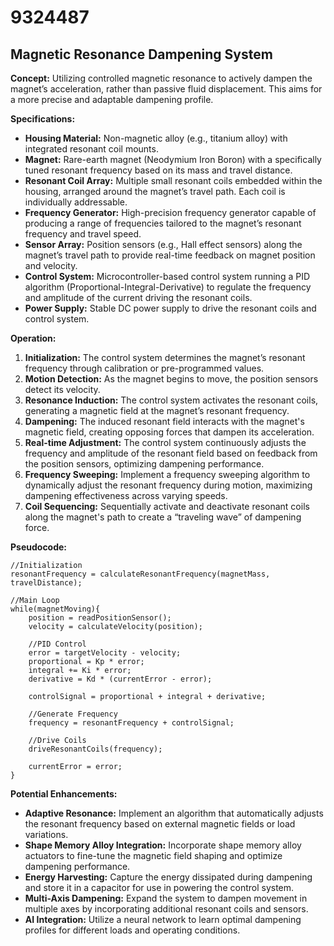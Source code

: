 # 9324487

## Magnetic Resonance Dampening System

**Concept:** Utilizing controlled magnetic resonance to actively dampen the magnet’s acceleration, rather than passive fluid displacement. This aims for a more precise and adaptable dampening profile.

**Specifications:**

*   **Housing Material:** Non-magnetic alloy (e.g., titanium alloy) with integrated resonant coil mounts.
*   **Magnet:** Rare-earth magnet (Neodymium Iron Boron) with a specifically tuned resonant frequency based on its mass and travel distance.
*   **Resonant Coil Array:** Multiple small resonant coils embedded within the housing, arranged around the magnet’s travel path. Each coil is individually addressable.
*   **Frequency Generator:** High-precision frequency generator capable of producing a range of frequencies tailored to the magnet’s resonant frequency and travel speed.
*   **Sensor Array:** Position sensors (e.g., Hall effect sensors) along the magnet’s travel path to provide real-time feedback on magnet position and velocity.
*   **Control System:** Microcontroller-based control system running a PID algorithm (Proportional-Integral-Derivative) to regulate the frequency and amplitude of the current driving the resonant coils.
*   **Power Supply:** Stable DC power supply to drive the resonant coils and control system.

**Operation:**

1.  **Initialization:** The control system determines the magnet’s resonant frequency through calibration or pre-programmed values.
2.  **Motion Detection:** As the magnet begins to move, the position sensors detect its velocity.
3.  **Resonance Induction:** The control system activates the resonant coils, generating a magnetic field at the magnet’s resonant frequency.
4.  **Dampening:** The induced resonant field interacts with the magnet's magnetic field, creating opposing forces that dampen its acceleration.
5.  **Real-time Adjustment:** The control system continuously adjusts the frequency and amplitude of the resonant field based on feedback from the position sensors, optimizing dampening performance.
6.  **Frequency Sweeping:** Implement a frequency sweeping algorithm to dynamically adjust the resonant frequency during motion, maximizing dampening effectiveness across varying speeds.
7.  **Coil Sequencing:** Sequentially activate and deactivate resonant coils along the magnet's path to create a “traveling wave” of dampening force.

**Pseudocode:**

```
//Initialization
resonantFrequency = calculateResonantFrequency(magnetMass, travelDistance);

//Main Loop
while(magnetMoving){
    position = readPositionSensor();
    velocity = calculateVelocity(position);

    //PID Control
    error = targetVelocity - velocity;
    proportional = Kp * error;
    integral += Ki * error;
    derivative = Kd * (currentError - error);

    controlSignal = proportional + integral + derivative;

    //Generate Frequency
    frequency = resonantFrequency + controlSignal;

    //Drive Coils
    driveResonantCoils(frequency);

    currentError = error;
}
```

**Potential Enhancements:**

*   **Adaptive Resonance:** Implement an algorithm that automatically adjusts the resonant frequency based on external magnetic fields or load variations.
*   **Shape Memory Alloy Integration:** Incorporate shape memory alloy actuators to fine-tune the magnetic field shaping and optimize dampening performance.
*   **Energy Harvesting:** Capture the energy dissipated during dampening and store it in a capacitor for use in powering the control system.
*   **Multi-Axis Dampening:** Expand the system to dampen movement in multiple axes by incorporating additional resonant coils and sensors.
*   **AI Integration:** Utilize a neural network to learn optimal dampening profiles for different loads and operating conditions.